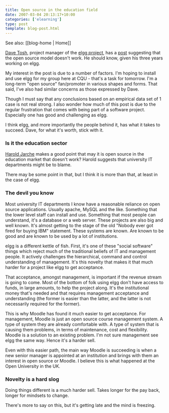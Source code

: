 ```yaml
---
title: Open source in the education field
date: 2007-03-04 20:13:17+10:00
categories: ['elearning']
type: post
template: blog-post.html
---
```


See also: [[blog-home | Home]]

[Dave Tosh](http://elgg.net/dtosh/dashboard/), project manager of the [elgg project](http://www.elgg.org/), has a [post](http://elgg.net/dtosh/weblog/156809.html) suggesting that the open source model doesn't work. He should know, given his three years working on elgg.

My interest in the post is due to a number of factors. I'm hoping to install and use elgg for my group here at CQU - that's a task for tomorrow. I'm a long-term "open source" fan/promoter in various shapes and forms. That said, I've also had similar concerns as those expressed by Dave.

Though I must say that any conclusions based on an empirical data set of 1 case is not real strong. I also wonder how much of this post is due to the regular frustration that comes with being part of a software project. Especially one has good and challenging as elgg.

I think elgg, and more importantly the people behind it, has what it takes to succeed. Dave, for what it's worth, stick with it.

### Is it the education sector

[Harold Jarche](http://elgg.net/haroldj/profile/) makes a good point that may it is open source in the education market that doesn't work? Harold suggests that university IT departments might be to blame.

There may be some point in that, but I think it is more than that, at least in the case of elgg.

### The devil you know

Most university IT departments I know have a reasonable reliance on open source applications. Usually apache, MySQL and the like. Something that the lower level staff can install and use. Something that most people can understand, it's a database or a web server. These projects are also big and well known. It's almost getting to the stage of the old "Nobody ever got fired for buying IBM" statement. These systems are known. Are known to be good and are known to be used by a lot of institutions.

elgg is a different kettle of fish. First, it's one of these "social software" things which reject much of the traditional beliefs of IT and management people. It actively challenges the hierarchical, command and control understanding of management. It's this novelty that makes it that much harder for a project like elgg to get acceptance.

That acceptance, amongst management, is important if the revenue stream is going to come. Most of the bottom of folk using elgg don't have access to funds, in large amounts, to help the project along. It's the institutional money that's needed and that requires management acceptance and understanding (the former is easier than the latter, and the latter is not necessarily required for the former).

This is why Moodle has found it much easier to get acceptance. For management, Moodle is just an open source course management system. A type of system they are already comfortable with. A type of system that is causing them problems, in terms of maintenance, cost and flexibility. Moodle is a solution to an existing problem. I'm not sure management see elgg the same way. Hence it's a harder sell.

Even with this easier path, the main way Moodle is succeeding is when a new senior manager is appointed at an institution and brings with them an interest in open source or Moodle. I believe this is what happened at the Open University in the UK.

### Novelty is a hard slog

Doing things different is a much harder sell. Takes longer for the pay back, longer for mindsets to change.

There's more to say on this, but it's getting late and the mind is freezing.